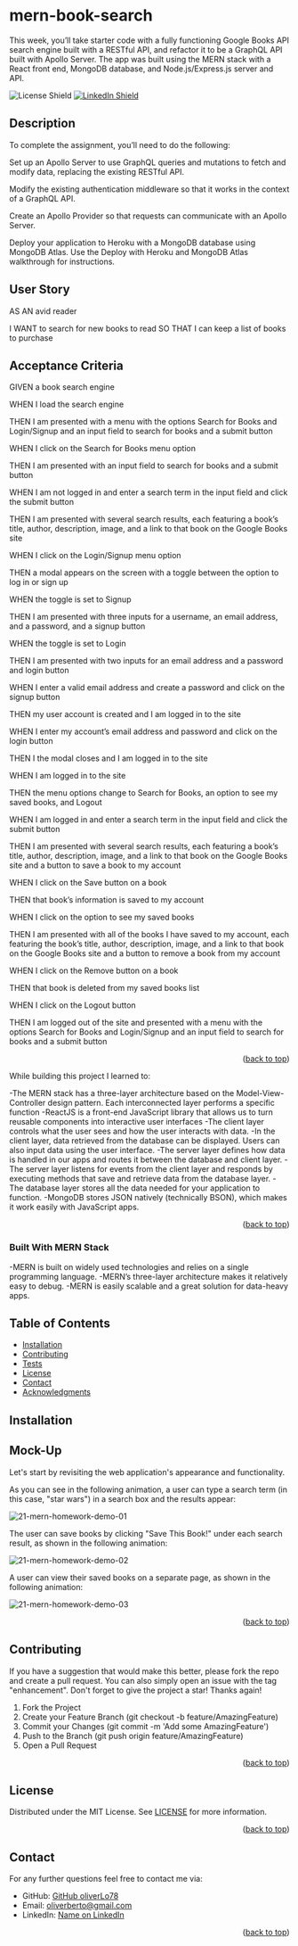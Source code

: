 # mern-book-search

This week, you’ll take starter code with a fully functioning Google Books API search engine built with a RESTful API, and refactor it to be a GraphQL API built with Apollo Server. The app was built using the MERN stack with a React front end, MongoDB database, and Node.js/Express.js server and API.

![License Shield](https://img.shields.io/badge/License-MIT-success?style=for-the-badge)
[![LinkedIn Shield](https://img.shields.io/badge/LinkedIn-555555?style=for-the-badge&logo=linkedin)](https://www.linkedin.com/in/oliver-lopez78/)

## Description

To complete the assignment, you’ll need to do the following:

Set up an Apollo Server to use GraphQL queries and mutations to fetch and modify data, replacing the existing RESTful API.

Modify the existing authentication middleware so that it works in the context of a GraphQL API.

Create an Apollo Provider so that requests can communicate with an Apollo Server.

Deploy your application to Heroku with a MongoDB database using MongoDB Atlas. Use the Deploy with Heroku and MongoDB Atlas walkthrough for instructions.

## User Story

AS AN avid reader

I WANT to search for new books to read
SO THAT I can keep a list of books to purchase

## Acceptance Criteria

GIVEN a book search engine

WHEN I load the search engine

THEN I am presented with a menu with the options Search for Books and Login/Signup and an input field to search for books and a submit button

WHEN I click on the Search for Books menu option

THEN I am presented with an input field to search for books and a submit button

WHEN I am not logged in and enter a search term in the input field and click the submit button

THEN I am presented with several search results, each featuring a book’s title, author, description, image, and a link to that book on the Google Books site

WHEN I click on the Login/Signup menu option

THEN a modal appears on the screen with a toggle between the option to log in or sign up

WHEN the toggle is set to Signup

THEN I am presented with three inputs for a username, an email address, and a password, and a signup button

WHEN the toggle is set to Login

THEN I am presented with two inputs for an email address and a password and login button

WHEN I enter a valid email address and create a password and click on the signup button

THEN my user account is created and I am logged in to the site

WHEN I enter my account’s email address and password and click on the login button

THEN I the modal closes and I am logged in to the site

WHEN I am logged in to the site

THEN the menu options change to Search for Books, an option to see my saved books, and Logout

WHEN I am logged in and enter a search term in the input field and click the submit button

THEN I am presented with several search results, each featuring a book’s title, author, description, image, and a link to that book on the Google Books site and a button to save a book to my account

WHEN I click on the Save button on a book

THEN that book’s information is saved to my account

WHEN I click on the option to see my saved books

THEN I am presented with all of the books I have saved to my account, each featuring the book’s title, author, description, image, and a link to that book on the Google Books site and a button to remove a book from my account

WHEN I click on the Remove button on a book

THEN that book is deleted from my saved books list

WHEN I click on the Logout button

THEN I am logged out of the site and presented with a menu with the options Search for Books and Login/Signup and an input field to search for books and a submit button  

<p align="right">(<a href="#readme-top">back to top</a>)</p>

While building this project I learned to: 

  -The MERN stack has a three-layer architecture based on the Model-View-Controller design pattern. Each interconnected layer performs a specific function
  -ReactJS is a front-end JavaScript library that allows us to turn reusable components into interactive user interfaces
  -The client layer controls what the user sees and how the user interacts with data. 
  -In the client layer, data retrieved from the database can be displayed. Users can also input data using the user interface.
  -The server layer defines how data is handled in our apps and routes it between the database and client layer.
  -The server layer listens for events from the client layer and responds by executing methods that save and retrieve data from the database layer.
  -The database layer stores all the data needed for your application to function.
  -MongoDB stores JSON natively (technically BSON), which makes it work easily with JavaScript apps.

<p align="right">(<a href="#readme-top">back to top</a>)</p>

### Built With MERN Stack

  -MERN is built on widely used technologies and relies on a single programming language.
  -MERN’s three-layer architecture makes it relatively easy to debug.
  -MERN is easily scalable and a great solution for data-heavy apps.

## Table of Contents
- [Installation](#installation)
- [Contributing](#contributing)
- [Tests](#insomnia)
- [License](#license)
- [Contact](#contact)
- [Acknowledgments](#acknowledgments)

## Installation


## Mock-Up

Let's start by revisiting the web application's appearance and functionality.

As you can see in the following animation, a user can type a search term (in this case, "star wars") in a search box and the results appear:

![21-mern-homework-demo-01](https://user-images.githubusercontent.com/109435666/206861236-01811d96-9ad9-415a-9a0d-3aa58d58b77e.gif)

The user can save books by clicking "Save This Book!" under each search result, as shown in the following animation:

![21-mern-homework-demo-02](https://user-images.githubusercontent.com/109435666/206861275-7da2a69c-5b49-4454-91aa-6ffcab0c63f3.gif)

A user can view their saved books on a separate page, as shown in the following animation:

![21-mern-homework-demo-03](https://user-images.githubusercontent.com/109435666/206861291-41e54634-cb31-41fb-a036-37abd23fbf0b.gif)

<p align="right">(<a href="#readme-top">back to top</a>)</p>


## Contributing

If you have a suggestion that would make this better, please fork the repo and create a pull request. You can also simply open an issue with the tag "enhancement". Don't forget to give the project a star! Thanks again!

1. Fork the Project
2. Create your Feature Branch (git checkout -b feature/AmazingFeature)
3. Commit your Changes (git commit -m 'Add some AmazingFeature')
4. Push to the Branch (git push origin feature/AmazingFeature)
5. Open a Pull Request
<p align="right">(<a href="#readme-top">back to top</a>)</p>

## License

Distributed under the MIT License. See [LICENSE](./LICENSE) for more information.
<p align="right">(<a href="#readme-top">back to top</a>)</p>

## Contact

For any further questions feel free to contact me via:
- GitHub: [GitHub oliverLo78](https://github.com/oliverLo78)
- Email: [oliverberto@gmail.com](mailto:oliverberto@gmail.com)
- LinkedIn: [Name on LinkedIn](https://www.linkedin.com/in/oliver-lopez78/)

<p align="right">(<a href="#readme-top">back to top</a>)</p>

